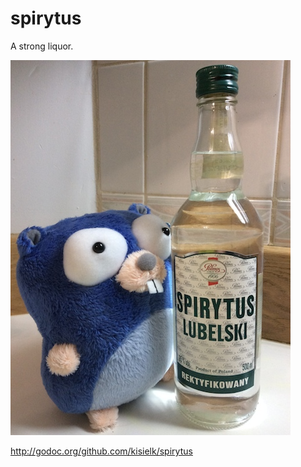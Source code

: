 spirytus
========

A strong liquor.

![Logo](logo.jpg)

http://godoc.org/github.com/kisielk/spirytus
